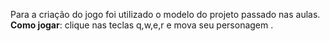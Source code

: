 Para a criação do jogo foi utilizado o modelo do projeto passado nas aulas.
**Como jogar**:
clique nas teclas q,w,e,r e mova seu personagem .
